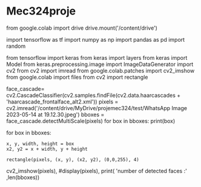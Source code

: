 # Mec324proje
from google.colab import drive
drive.mount('/content/drive')


import tensorflow as tf
import numpy as np
import pandas as pd
import random

from tensorflow import keras
from keras import layers
from keras import Model
from keras.preprocessing.image import ImageDataGenerator
import cv2
from cv2 import imread
from google.colab.patches import cv2_imshow
from google.colab import files
from cv2 import rectangle

face_cascade= cv2.CascadeClassifier(cv2.samples.findFile(cv2.data.haarcascades + 'haarcascade_frontalface_alt2.xml'))
pixels = cv2.imread('/content/drive/MyDrive/projemec324/test/WhatsApp Image 2023-05-14 at 19.12.30.jpeg')
bboxes = face_cascade.detectMultiScale(pixels)
for box in bboxes:
    print(box) 
    
for box in bboxes:
    
    x, y, width, height = box
    x2, y2 = x + width, y + height
    
    rectangle(pixels, (x, y), (x2, y2), (0,0,255), 4)
   
cv2_imshow(pixels),
#display(pixels),
print( 'number of detected faces :' ,len(bboxes))

